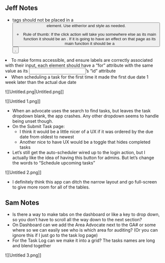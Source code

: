## Jeff Notes

- <a> tags should not be placed in a <button> element. Use either/or and style as needed.
    - Rule of thumb: If the click action will take you somewhere else as its main function it should be an <a>. If it is going to have an effect on that page as its main function it should be a <button>.
- To make forms accessible, and ensure labels are correctly associated with their input, each <label> element should have a “for” attribute with the same value as its <input>’s “id” attribute
- When scheduling a task for the first time it made the first due date 1 week later than the actual due date

![[Untitled.png|Untitled.png]]

![[Untitled 1.png]]

  

- When an advocate uses the search to find tasks, but leaves the task dropdown blank, the app crashes. Any other dropdown seems to handle being unset though.
- On the Submit Task page:
    - I think it would be a little nicer of a UX if it was ordered by the due date from oldest to newest
    - Another nice to have UX would be a toggle that hides completed tasks
- Let’s still get the auto-scheduler wired up to the login action, but I actually like the idea of having this button for admins. But let’s change the words to “Schedule upcoming tasks”

![[Untitled 2.png]]

- I definitely think this app can ditch the narrow layout and go full-screen to give more room for all of the tables.

## Sam Notes

- Is there a way to make tabs on the dashboard or like a key to drop down, so you don’t have to scroll all the way down to the next section?
- On Dashboard can we add the Area Advocate next to the GA# or some where so we can easily see who is which area for auditing? (Or you can ignore this if I just go to the task log page)
- For the Task Log can we make it into a grid? The tasks names are long and blend together

![[Untitled 3.png]]